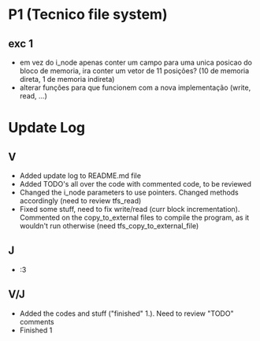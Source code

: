 # P1 (Tecnico file system)

## exc 1

- em vez do i_node apenas conter um campo para uma unica posicao do bloco de memoria, ira conter um vetor de 11 posições? (10 de memoria direta, 1 de memoria indireta)
- alterar funções para que funcionem com a nova implementação (write, read, ...)


# Update Log

## V

- Added update log to README.md file
- Added TODO's all over the code with commented code, to be reviewed
- Changed the i_node parameters to use pointers. Changed methods accordingly (need to review tfs_read)
- Fixed some stuff, need to fix write/read (curr block incrementation). Commented on the copy_to_external files to compile the program, as it wouldn't run otherwise (need tfs_copy_to_external_file)

## J

- :3

## V/J

- Added the codes and stuff ("finished" 1.). Need to review "TODO" comments
- Finished 1 